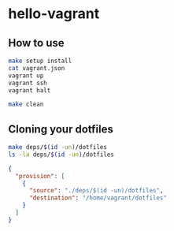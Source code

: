 # hello-vagrant

## How to use
```sh
make setup install
cat vagrant.json
vagrant up
vagrant ssh
vagrant halt
```
```sh
make clean
```

## Cloning your dotfiles
```sh
make deps/$(id -un)/dotfiles
ls -la deps/$(id -un)/dotfiles
```
```json
{
  "provision": [
    {
      "source": "./deps/$(id -un)/dotfiles",
      "destination": "/home/vagrant/dotfiles"
    }
  ]
}
```
